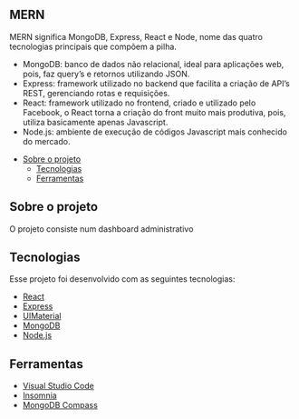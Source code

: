 ## MERN

MERN significa MongoDB, Express, React e Node, nome das quatro tecnologias principais que compõem a pilha.

- MongoDB: banco de dados não relacional, ideal para aplicações web, pois, faz query’s e retornos utilizando JSON.
- Express: framework utilizado no backend que facilita a criação de API’s REST, gerenciando rotas e requisições.
- React: framework utilizado no frontend, criado e utilizado pelo Facebook, o React torna a criação do front muito mais produtiva, pois, utiliza basicamente apenas Javascript.
- Node.js: ambiente de execução de códigos Javascript mais conhecido do mercado.


* [Sobre o projeto](#Sobre-o-projeto)
  * [Tecnologias](#Tecnologias)
  * [Ferramentas](#Ferramentas)


## Sobre o projeto

O projeto consiste num dashboard administrativo

## Tecnologias
Esse projeto foi desenvolvido com as seguintes tecnologias:
- [React](https://github.com/facebook/react)
- [Express](https://github.com/expressjs/express)
- [UIMaterial](https://github.com/mui-org/material-ui)
- [MongoDB](https://github.com/mongodb/mongo)
- [Node.js](https://github.com/nodejs)

## Ferramentas

- [Visual Studio Code](https://code.visualstudio.com)
- [Insomnia](https://insomnia.rest)
- [MongoDB Compass](https://www.mongodb.com)
